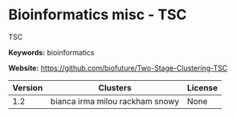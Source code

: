 # Bioinformatics misc - TSC

TSC

**Keywords:** bioinformatics

**Website:** <https://github.com/biofuture/Two-Stage-Clustering-TSC>

| Version | Clusters | License |
| ------- | -------- | ------- |
| 1.2 | bianca irma milou rackham snowy | None |
